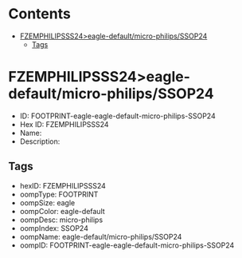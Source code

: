 



Contents
========

* [FZEMPHILIPSSS24>eagle-default/micro-philips/SSOP24](#fzemphilipsss24eagle-defaultmicro-philipsssop24)
	* [Tags](#tags)

# FZEMPHILIPSSS24>eagle-default/micro-philips/SSOP24

- ID: FOOTPRINT-eagle-eagle-default-micro-philips-SSOP24
- Hex ID: FZEMPHILIPSSS24
- Name: 
- Description: 

## Tags

- hexID: FZEMPHILIPSSS24
- oompType: FOOTPRINT
- oompSize: eagle
- oompColor: eagle-default
- oompDesc: micro-philips
- oompIndex: SSOP24
- oompName: eagle-default/micro-philips/SSOP24
- oompID: FOOTPRINT-eagle-eagle-default-micro-philips-SSOP24
